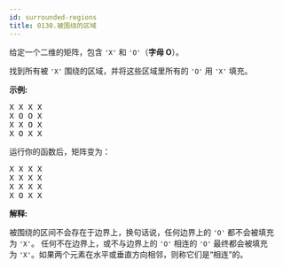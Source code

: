 ```yaml
---
id: surrounded-regions
title: 0130.被围绕的区域
---
```

给定一个二维的矩阵，包含 <code>&#39;X&#39;</code> 和 <code>&#39;O&#39;</code>（**字母 O**）。

找到所有被 <code>&#39;X&#39;</code> 围绕的区域，并将这些区域里所有的 <code>&#39;O&#39;</code> 用 <code>&#39;X&#39;</code> 填充。

**示例:**


<pre>X X X X<br/>X O O X<br/>X X O X<br/>X O X X<br/></pre>

运行你的函数后，矩阵变为：


<pre>X X X X<br/>X X X X<br/>X X X X<br/>X O X X<br/></pre>

**解释:**

被围绕的区间不会存在于边界上，换句话说，任何边界上的 <code>&#39;O&#39;</code> 都不会被填充为 <code>&#39;X&#39;</code>。 任何不在边界上，或不与边界上的 <code>&#39;O&#39;</code> 相连的 <code>&#39;O&#39;</code> 最终都会被填充为 <code>&#39;X&#39;</code>。如果两个元素在水平或垂直方向相邻，则称它们是“相连”的。
